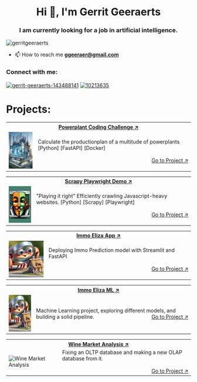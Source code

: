 <h1 align="center">Hi 👋, I'm Gerrit Geeraerts</h1>
<h3 align="center">I am currently looking for a job in artificial intelligence.</h3>

<p align="left"> <img src="https://komarev.com/ghpvc/?username=gerritgeeraerts&label=Profile%20views&color=0e75b6&style=flat" alt="gerritgeeraerts" /> </p>

- 📫 How to reach me **ggeeraer@gmail.com**

<h3 align="left">Connect with me:</h3>
<p align="left">
<a href="https://linkedin.com/in/gerrit-geeraerts-143488141" target="blank"><img align="center" src="https://raw.githubusercontent.com/rahuldkjain/github-profile-readme-generator/master/src/images/icons/Social/linked-in-alt.svg" alt="gerrit-geeraerts-143488141" height="30" width="40" /></a>
<a href="https://stackoverflow.com/users/10213635" target="blank"><img align="center" src="https://raw.githubusercontent.com/rahuldkjain/github-profile-readme-generator/master/src/images/icons/Social/stack-overflow.svg" alt="10213635" height="30" width="40" /></a>
</p>
<h1>Projects:</h1>
<table>
  <tr>
    <th colspan="2" style="text-align: center;"><a href="https://project1.example.com" target="_blank">Powerplant Coding Challenge ↗</a></th>
  </tr>
  <tr>
    <td>
      <img src="https://github.com/GerritGeeraerts/powerplant-coding-challenge/raw/master/assets/fast_api_power_plant.jpeg" alt="Fast Api Powerplant" width="100" height="100">
    </td>
    <td>
      Calculate the productionplan of a multitude of powerplants [Python] [FastAPI] [Docker] 
      <br><br>
      <a href="https://project1.example.com" target="_blank" style="float: right;">Go to Project ↗</a>
    </td>
  </tr>
</table>
<table>
  <tr>
    <th colspan="2" style="text-align: center;"><a href="https://github.com/GerritGeeraerts/scrapy-playwright-demo" target="_blank">Scrapy Playwright Demo ↗</a></th>
  </tr>
  <tr>
    <td>
      <img src="https://github.com/GerritGeeraerts/scrapy-playwright-demo/raw/main/assets/scrapy-playwright.png" alt="Scrapy Playwright Demo" width="100" height="100">
    </td>
    <td>
      "Playing it right" Efficiently crawling Javascript-heavy websites. [Python] [Scrapy] [Playwright]
      <br><br>
      <a href="https://github.com/GerritGeeraerts/scrapy-playwright-demo" target="_blank" style="float: right;">Go to Project ↗</a>
    </td>
  </tr>
</table>
<table style="width: 100%; border-collapse: collapse;">
  <tr>
    <th colspan="2" style="text-align: center;"><a href="https://github.com/GerritGeeraerts/immo-eliza-app" target="_blank">Immo Eliza App ↗</a></th>
  </tr>
  <tr>
    <td>
      <img src="https://github.com/GerritGeeraerts/immo-eliza-ml/raw/master/assets/charlie.png" alt="Immo Eliza App" width="100" height="100">
    </td>
    <td>
      Deploying Immo Prediction model with Streamlit and FastAPI
      <br><br>
      <a href="https://github.com/GerritGeeraerts/immo-eliza-app" target="_blank" style="float: right;">Go to Project ↗</a>
    </td>
  </tr>
</table>
<table>  
  <tr>
    <th colspan="2" style="text-align: center;"><a href="https://github.com/GerritGeeraerts/immo-eliza-ml" target="_blank">Immo Eliza ML ↗</a></th>
  </tr>
  <tr>
    <td>
      <img src="https://github.com/GerritGeeraerts/immo-eliza-ml/raw/master/assets/charlie.png" alt="Immo Eliza ML" width="100" height="100">
    </td>
    <td>
      Machine Learning project, exploring different models, and building a solid pipeline.
      <a href="https://github.com/GerritGeeraerts/immo-eliza-ml" target="_blank" style="float: right;">Go to Project ↗</a>
    </td>
  </tr>
</table>
<table>
  <tr>
    <th colspan="2" style="text-align: center;"><a href="https://github.com/miguelallgood/wine-market-analysis/tree/main" target="_blank">Wine Market Analysis ↗</a></th>
  </tr>
  <tr>
    <td>
      <img src="https://github.com/miguelallgood/wine-market-analysis/blob/main/assets/wine_project.png?raw=true" alt="Wine Market Analysis" width="100" height="100">
    </td>
    <td>
      Fixing an OLTP database and making a new OLAP database from it.
      <br><br>
      <a href="https://github.com/miguelallgood/wine-market-analysis/tree/main" target="_blank" style="float: right;">Go to Project ↗</a>
    </td>
  </tr>
</table>




